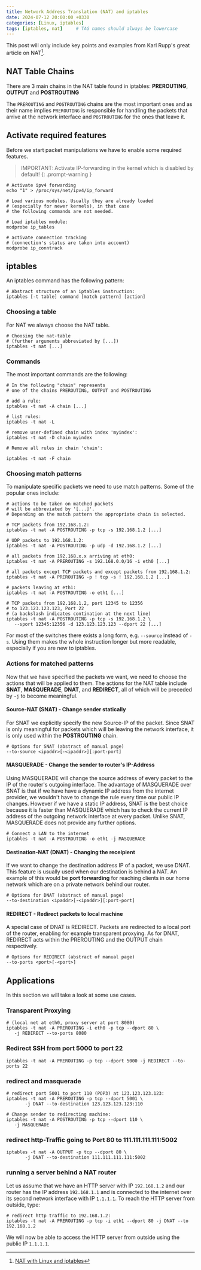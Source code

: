```yaml
---
title: Network Address Translation (NAT) and iptables
date: 2024-07-12 20:00:00 +0330
categories: [Linux, iptables]
tags: [iptables, nat]     # TAG names should always be lowercase
---
```


This post will only include key points and examples from Karl Rupp's great article on NAT[^1].

## NAT Table Chains
There are 3 main chains in the NAT table found in iptables: **PREROUTING**, **OUTPUT** and **POSTROUTING**

The `PREROUTING` and `POSTROUTING` chains are the most important ones and as their name implies `PREROUTING` is responsible for handling the packets that arrive at the network interface and `POSTROUTING` for the ones that leave it.

## Activate required features

Before we start packet manipulations we have to enable some required features.

> IMPORTANT: Activate IP-forwarding in the kernel which is disabled by default!
{: .prompt-warning }

```shell
# Activate ipv4 forwarding
echo "1" > /proc/sys/net/ipv4/ip_forward
   
# Load various modules. Usually they are already loaded 
# (especially for newer kernels), in that case 
# the following commands are not needed.
    
# Load iptables module:
modprobe ip_tables
   
# activate connection tracking
# (connection's status are taken into account)
modprobe ip_conntrack
```

## iptables

An iptables command has the following pattern:

```shell
# Abstract structure of an iptables instruction:
iptables [-t table] command [match pattern] [action]
```

### Choosing a table
For NAT we always choose the NAT table. 
```shell
# Choosing the nat-table
# (further arguments abbreviated by [...])
iptables -t nat [...]
```

### Commands
The most important commands are the following:
```shell
# In the following "chain" represents
# one of the chains PREROUTING, OUTPUT and POSTROUTING

# add a rule:
iptables -t nat -A chain [...]

# list rules:
iptables -t nat -L

# remove user-defined chain with index 'myindex':
iptables -t nat -D chain myindex

# Remove all rules in chain 'chain':

iptables -t nat -F chain
```

### Choosing match patterns
To manipulate specific packets we need to use match patterns. Some of the popular ones include:
```shell
# actions to be taken on matched packets
# will be abbreviated by '[...]'.
# Depending on the match pattern the appropriate chain is selected.

# TCP packets from 192.168.1.2:
iptables -t nat -A POSTROUTING -p tcp -s 192.168.1.2 [...]

# UDP packets to 192.168.1.2:
iptables -t nat -A POSTROUTING -p udp -d 192.168.1.2 [...]

# all packets from 192.168.x.x arriving at eth0:
iptables -t nat -A PREROUTING -s 192.168.0.0/16 -i eth0 [...]

# all packets except TCP packets and except packets from 192.168.1.2:
iptables -t nat -A PREROUTING -p ! tcp -s ! 192.168.1.2 [...]

# packets leaving at eth1:
iptables -t nat -A POSTROUTING -o eth1 [...]

# TCP packets from 192.168.1.2, port 12345 to 12356
# to 123.123.123.123, Port 22
# (a backslash indicates contination at the next line)
iptables -t nat -A POSTROUTING -p tcp -s 192.168.1.2 \
   --sport 12345:12356 -d 123.123.123.123 --dport 22 [...]
```
For most of the switches there exists a long form, e.g. `--source` instead of `-s`. Using them makes the whole instruction longer but more readable, especially if you are new to iptables.

### Actions for matched patterns
Now that we have specified the packets we want, we need to choose the actions that will be applied to them. The actions for the NAT table include **SNAT**, **MASQUERADE**, **DNAT**, and **REDIRECT**, all of which will be preceded by `-j` to become meaningful.

#### Source-NAT (SNAT) - Change sender statically
For SNAT we explicitly specify the new Source-IP of the packet. Since SNAT is only meaningful for packets which will be leaving the network interface, it is only used within the **POSTROUTING** chain.
```shell
# Options for SNAT (abstract of manual page)
--to-source <ipaddr>[-<ipaddr>][:port-port] 
```

#### MASQUERADE - Change the sender to router's IP-Address
Using MASQUERADE will change the source address of every packet to the IP of the router's outgoing interface. The advantage of MASQUERADE over SNAT is that if we have have a dynamic IP address from the internet provider, we wouldn't have to change the rule every time our public IP changes. However if we have a static IP address, SNAT is the best choice because it is faster than MASQUERADE which has to check the current IP address of the outgoing network interface at every packet.
Unlike SNAT, MASQUERADE does not provide any further options.
```shell
# Connect a LAN to the internet
iptables -t nat -A POSTROUTING -o eth1 -j MASQUERADE
``` 

#### Destination-NAT (DNAT) - Changing the receipient
If we want to change the destination address IP of a packet, we use DNAT. This feature is usually used when our destination is behind a NAT. An example of this would be **port forwarding** for reaching clients in our home network which are on a private network behind our router.
```shell
# Options for DNAT (abstract of manual page)
--to-destination <ipaddr>[-<ipaddr>][:port-port] 
```

#### REDIRECT - Redirect packets to local machine
A special case of DNAT is REDIRECT. Packets are redirected to a local port of the router, enabling for example transparent proxying. As for DNAT, REDIRECT acts within the PREROUTING and the OUTPUT chain respectively.
```shell
# Options for REDIRECT (abstract of manual page)
--to-ports <port>[-<port>] 
```

## Applications

In this section we will take a look at some use cases.

### Transparent Proxying
```shell
# (local net at eth0, proxy server at port 8080)
iptables -t nat -A PREROUTING -i eth0 -p tcp --dport 80 \
   -j REDIRECT --to-ports 8080 
```
### Redirect SSH from port 5000 to port 22
```shell
iptables -t nat -A PREROUTING -p tcp --dport 5000 -j REDIRECT --to-ports 22
```
### redirect and masquerade
```shell
# redirect port 5001 to port 110 (POP3) at 123.123.123.123:
iptables -t nat -A PREROUTING -p tcp --dport 5001 \
       -j DNAT --to-destination 123.123.123.123:110

# Change sender to redirecting machine:
iptables -t nat -A POSTROUTING -p tcp --dport 110 \
   -j MASQUERADE
```
### redirect http-Traffic going to Port 80 to 111.111.111.111:5002
```shell
iptables -t nat -A OUTPUT -p tcp --dport 80 \
       -j DNAT --to-destination 111.111.111.111:5002
```
### running a server behind a NAT router
Let us assume that we have an HTTP server with IP `192.168.1.2` and our router has the IP address `192.168.1.1` and is connected to the internet over its second network interface with IP `1.1.1.1`. To reach the HTTP server from outside, type:
```shell
# redirect http traffic to 192.168.1.2:
iptables -t nat -A PREROUTING -p tcp -i eth1 --dport 80 -j DNAT --to 192.168.1.2
```
We will now be able to access the HTTP server from outside using the public IP `1.1.1.1`.

[^1]: [NAT with Linux and iptables](https://www.karlrupp.net/en/computer/nat_tutorial)
